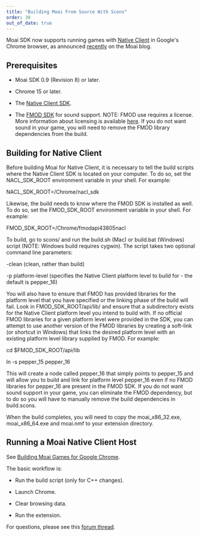 ```yaml
---
title: "Building Moai From Source With Scons"
order: 30
out_of_date: true
---
```


Moai SDK now supports running games with [Native Client](http://en.wikipedia.org/wiki/Google_Native_Client) in Google's Chrome browser, as announced [recently](http://getmoai.com/2011/10/big-news-moai-for-chrome/) on the Moai blog.

Prerequisites
-------------

- Moai SDK 0.9 (Revision 8) or later.

- Chrome 15 or later.

- The [Native Client SDK](http://code.google.com/chrome/nativeclient/docs/download.html).

- The [FMOD SDK](http://www.fmod.org/index.php/download) for sound support. NOTE: FMOD use requires a license. More information about licensing is available [here](http://www.fmod.org/index.php/sales). If you do not want sound in your game, you will need to remove the FMOD library dependencies from the build.

Building for Native Client
--------------------------

Before building Moai for Native Client, it is necessary to tell the build scripts where the Native Client SDK is located on your computer. To do so, set the NACL\_SDK\_ROOT environment variable in your shell. For example:

NACL\_SDK\_ROOT=/Chrome/nacl\_sdk

Likewise, the build needs to know where the FMOD SDK is installed as well. To do so, set the FMOD\_SDK\_ROOT environment variable in your shell. For example:

FMOD\_SDK\_ROOT=/Chrome/fmodapi43805nacl

To build, go to scons/ and run the build.sh (Mac) or build.bat (Windows) script (NOTE: Windows build requires cygwin). The script takes two optional command line parameters:

-clean (clean, rather than build)

-p platform-level (specifies the Native Client platform level to build for - the default is pepper\_16)

You will also have to ensure that FMOD has provided libraries for the platform level that you have specified or the linking phase of the build will fail. Look in FMOD\_SDK\_ROOT/api/lib/ and ensure that a subdirectory exists for the Native Client platform level you intend to build with. If no official FMOD libraries for a given platform level were provided in the SDK, you can attempt to use another version of the FMOD libraries by creating a soft-link (or shortcut in Windows) that links the desired platform level with an existing platform level library supplied by FMOD. For example:

cd \$FMOD\_SDK\_ROOT/api/lib

ln -s pepper\_15 pepper\_16

This will create a node called pepper\_16 that simply points to pepper\_15 and will allow you to build and link for platform level pepper\_16 even if no FMOD libraries for pepper\_16 are present in the FMOD SDK. If you do not want sound support in your game, you can eliminate the FMOD dependency, but to do so you will have to manually remove the build dependencies in build.scons.

When the build completes, you will need to copy the moai\_x86\_32.exe, moai\_x86\_64.exe and moai.nmf to your extension directory.

Running a Moai Native Client Host
---------------------------------

See [Building Moai Games for Google Chrome](../building/building-moai-games-for-google-chrome.html).

The basic workflow is:

- Run the build script (only for C++ changes).

- Launch Chrome.

- Clear browsing data.

- Run the extension.

For questions, please see this [forum thread](http://getmoai.com/forums/moai-sdk-developer-support/google-chrome-native-client/).
